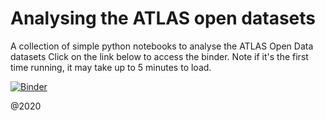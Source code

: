 # Analysing the ATLAS open datasets
A collection of simple python notebooks to analyse the ATLAS Open Data datasets
Click on the link below to access the binder. 
Note if it's the first time running, it may take up to 5 minutes to load. 

[![Binder](https://mybinder.org/badge_logo.svg)](https://mybinder.org/v2/gh/amcdouga/notebooks-collection-opendata/master)

@2020
